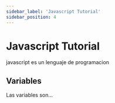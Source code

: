 ```yaml
---
sidebar_label: 'Javascript Tutorial'
sidebar_position: 4
---
```


# Javascript Tutorial
javascript es un lenguaje de programacion

## Variables
Las variables son...